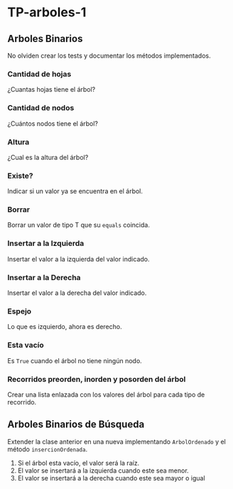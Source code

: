 # TP-arboles-1

## Arboles Binarios

No olviden crear los tests y documentar los métodos implementados.

### Cantidad de hojas
¿Cuantas hojas tiene el árbol?

### Cantidad de nodos
¿Cuántos nodos tiene el árbol?

### Altura
¿Cual es la altura del árbol?

### Existe?
Indicar si un valor ya se encuentra en el árbol.

### Borrar
Borrar un valor de tipo T que su `equals` coincida.

### Insertar a la Izquierda
Insertar el valor a la izquierda del valor indicado.

### Insertar a la Derecha
Insertar el valor a la derecha del valor indicado.

### Espejo
Lo que es izquierdo, ahora es derecho.

### Esta vacío
Es  `True` cuando el árbol no tiene ningún nodo.

### Recorridos preorden, inorden y posorden del árbol
Crear una lista enlazada con los valores del árbol para cada tipo de recorrido.

## Arboles Binarios de Búsqueda
Extender la clase anterior en una nueva implementando `ArbolOrdenado` y el
método `insercionOrdenada`.

1. Si el árbol esta vacío, el valor será la raíz.
2. El valor se insertará a la izquierda cuando este sea menor.
3. El valor se insertará a la derecha cuando este sea mayor o igual
